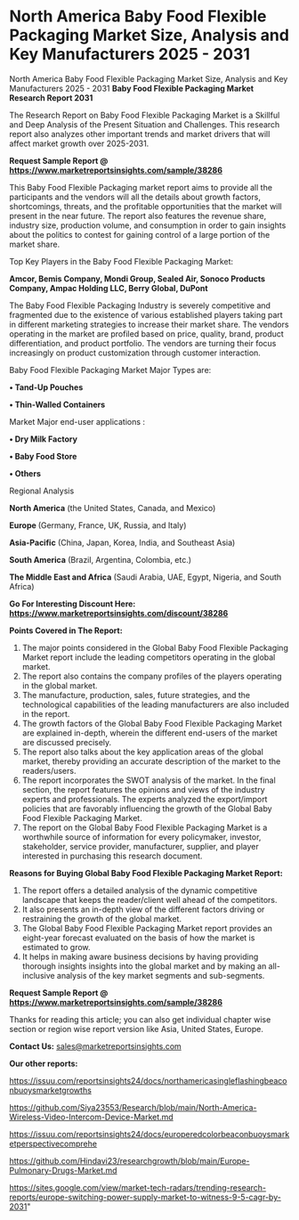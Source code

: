 # North America Baby Food Flexible Packaging Market Size, Analysis and Key Manufacturers 2025 - 2031
North America Baby Food Flexible Packaging Market Size, Analysis and Key Manufacturers 2025 - 2031
<strong>Baby Food Flexible Packaging Market Research Report 2031</strong>

The Research Report on Baby Food Flexible Packaging Market is a Skillful and Deep Analysis of the Present Situation and Challenges. This research report also analyzes other important trends and market drivers that will affect market growth over 2025-2031.

<strong>Request Sample Report @ <a href=https://www.marketreportsinsights.com/sample/38286>https://www.marketreportsinsights.com/sample/38286</a></strong>

This Baby Food Flexible Packaging market report aims to provide all the participants and the vendors will all the details about growth factors, shortcomings, threats, and the profitable opportunities that the market will present in the near future. The report also features the revenue share, industry size, production volume, and consumption in order to gain insights about the politics to contest for gaining control of a large portion of the market share.

Top Key Players in the Baby Food Flexible Packaging Market:

<strong>Amcor, Bemis Company, Mondi Group, Sealed Air, Sonoco Products Company, Ampac Holding LLC, Berry Global, DuPont</strong>

The Baby Food Flexible Packaging Industry is severely competitive and fragmented due to the existence of various established players taking part in different marketing strategies to increase their market share. The vendors operating in the market are profiled based on price, quality, brand, product differentiation, and product portfolio. The vendors are turning their focus increasingly on product customization through customer interaction.

Baby Food Flexible Packaging Market Major Types are:

<strong>•  Tand-Up Pouches

•  Thin-Walled Containers</strong>

Market Major end-user applications :

<strong>•  Dry Milk Factory

•  Baby Food Store

•  Others</strong>

Regional Analysis

</u><strong><b>North America</b></strong> (the United States, Canada, and Mexico)

<strong><b>Europe </b></strong>(Germany, France, UK, Russia, and Italy)

<strong><b>Asia-Pacific</b></strong> (China, Japan, Korea, India, and Southeast Asia)

<strong><b>South America</b></strong> (Brazil, Argentina, Colombia, etc.)

<strong><b>The Middle East and Africa</b></strong> (Saudi Arabia, UAE, Egypt, Nigeria, and South Africa)

<strong>Go For Interesting Discount Here: <a href=https://www.marketreportsinsights.com/discount/38286>https://www.marketreportsinsights.com/discount/38286</a></strong>

<strong>Points Covered in The Report:</strong>
<ol>
  <li>The major points considered in the Global Baby Food Flexible Packaging Market report include the leading competitors operating in the global market.</li>
  <li>The report also contains the company profiles of the players operating in the global market.</li>
  <li>The manufacture, production, sales, future strategies, and the technological capabilities of the leading manufacturers are also included in the report.</li>
  <li>The growth factors of the Global Baby Food Flexible Packaging Market are explained in-depth, wherein the different end-users of the market are discussed precisely.</li>
  <li>The report also talks about the key application areas of the global market, thereby providing an accurate description of the market to the readers/users.</li>
  <li>The report incorporates the SWOT analysis of the market. In the final section, the report features the opinions and views of the industry experts and professionals. The experts analyzed the export/import policies that are favorably influencing the growth of the Global Baby Food Flexible Packaging Market.</li>
  <li>The report on the Global Baby Food Flexible Packaging Market is a worthwhile source of information for every policymaker, investor, stakeholder, service provider, manufacturer, supplier, and player interested in purchasing this research document.</li>
</ol>
<strong>Reasons for Buying Global Baby Food Flexible Packaging Market Report:</strong>

<ol>
  <li>The report offers a detailed analysis of the dynamic competitive landscape that keeps the reader/client well ahead of the competitors.</li>
  <li>It also presents an in-depth view of the different factors driving or restraining the growth of the global market.</li>
  <li>The Global Baby Food Flexible Packaging Market report provides an eight-year forecast evaluated on the basis of how the market is estimated to grow.</li>
  <li>It helps in making aware business decisions by having providing thorough insights insights into the global market and by making an all-inclusive analysis of the key market segments and sub-segments.</li>
</ol>
<strong>Request Sample Report @ <a href=https://www.marketreportsinsights.com/sample/38286>https://www.marketreportsinsights.com/sample/38286</a></strong>


Thanks for reading this article; you can also get individual chapter wise section or region wise report version like Asia, United States, Europe.

<strong>Contact Us:</strong>
sales@marketreportsinsights.com

<strong>Our other reports:</strong>

<a href=https://issuu.com/reportsinsights24/docs/northamericasingleflashingbeaconbuoysmarketgrowths>https://issuu.com/reportsinsights24/docs/northamericasingleflashingbeaconbuoysmarketgrowths</a>

<a href=https://github.com/Siya23553/Research/blob/main/North-America-Wireless-Video-Intercom-Device-Market.md>https://github.com/Siya23553/Research/blob/main/North-America-Wireless-Video-Intercom-Device-Market.md</a>

<a href=https://issuu.com/reportsinsights24/docs/europeredcolorbeaconbuoysmarketperspectivecomprehe>https://issuu.com/reportsinsights24/docs/europeredcolorbeaconbuoysmarketperspectivecomprehe</a>

<a href=https://github.com/Hindavi23/researchgrowth/blob/main/Europe-Pulmonary-Drugs-Market.md>https://github.com/Hindavi23/researchgrowth/blob/main/Europe-Pulmonary-Drugs-Market.md</a>

<a href=https://sites.google.com/view/market-tech-radars/trending-research-reports/europe-switching-power-supply-market-to-witness-9-5-cagr-by-2031>https://sites.google.com/view/market-tech-radars/trending-research-reports/europe-switching-power-supply-market-to-witness-9-5-cagr-by-2031</a>"
